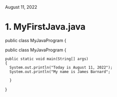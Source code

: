 August 11, 2022

# 1.   MyFirstJava.java





public class MyJavaProgram
{

  public class MyJavaProgram {
  
    public static void main(String[] args)
    {
      System.out.println("Today is August 11, 2022");
      System.out.println("My name is James Barnard";
      
      }
      
  }
